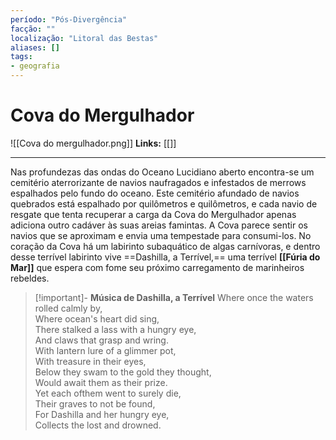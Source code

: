 ```yaml
---
período: "Pós-Divergência"
facção: ""
localização: "Litoral das Bestas"
aliases: []
tags:
- geografia
---
```


# **Cova do Mergulhador**
![[Cova do mergulhador.png]]
**Links:** [[]]

---

Nas profundezas das ondas do Oceano Lucidiano aberto encontra-se um cemitério aterrorizante de navios naufragados e infestados de merrows espalhados pelo fundo do oceano. Este cemitério afundado de navios quebrados está espalhado por quilômetros e quilômetros, e cada navio de resgate que tenta recuperar a carga da Cova do Mergulhador apenas adiciona outro cadáver às suas areias famintas. A Cova parece sentir os navios que se aproximam e envia uma tempestade para consumi-los. No coração da Cova há um labirinto subaquático de algas carnívoras, e dentro desse terrível labirinto vive ==Dashilla, a Terrível,== uma terrível **[[Fúria do Mar]]** que espera com fome seu próximo carregamento de marinheiros rebeldes.

> [!important]- **Música de Dashilla, a Terrível**
> Where once the waters rolled calmly by,  
Where ocean's heart did sing,  
There stalked a lass with a hungry eye,  
And claws that grasp and wring.  
With lantern lure of a glimmer pot,  
With treasure in their eyes,  
Below they swam to the gold they thought,  
Would await them as their prize.  
Yet each ofthem went to surely die,  
Their graves to not be found,  
For Dashilla and her hungry eye,  
Collects the lost and drowned.  
